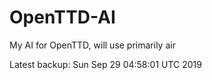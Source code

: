 # OpenTTD-AI
My AI for OpenTTD, will use primarily air

Latest backup: Sun Sep 29 04:58:01 UTC 2019
